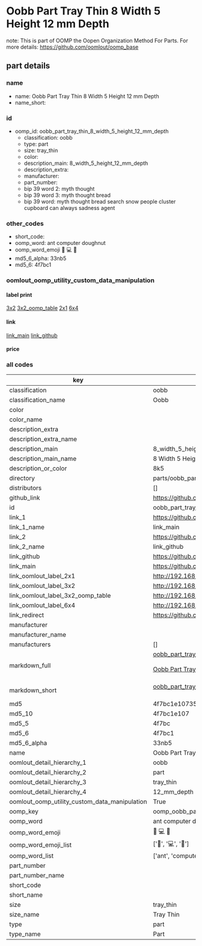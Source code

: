 # Oobb Part Tray Thin 8 Width 5 Height 12 mm Depth  

note: This is part of OOMP the Oopen Organization Method For Parts. For more details: https://github.com/oomlout/oomp_base

##  part details
  







### name
* name: Oobb Part Tray Thin 8 Width 5 Height 12 mm Depth
* name_short: 
### id
* oomp_id: oobb_part_tray_thin_8_width_5_height_12_mm_depth
  * classification: oobb
  * type: part
  * size: tray_thin
  * color: 
  * description_main: 8_width_5_height_12_mm_depth
  * description_extra: 
  * manufacturer: 
  * part_number: 
  * bip 39 word 2: myth thought
  * bip 39 word 3: myth thought bread
  * bip 39 word: myth thought bread search snow people cluster cupboard can always sadness agent

### other_codes
* short_code: 
* oomp_word: ant computer doughnut
* oomp_word_emoji :ant: :computer: :doughnut:
* md5_6_alpha: 33nb5
* md5_6: 4f7bc1






### oomlout_oomp_utility_custom_data_manipulation
#### label print
[3x2](http://192.168.1.245:1112/?label=oomp%2033nb5)
[3x2_oomp_table](http://192.168.1.108:1112/?label=oomp%2033nb5)
[2x1](http://192.168.1.242:1112/?label=oomp%2033nb5)
[6x4](http://192.168.1.55:1112/?label=oomp%2033nb5)    

#### link

[link_main](https://github.com/oomlout/oomlout_oomp_version_1_messy/tree/main/parts/oobb_part_tray_thin_8_width_5_height_12_mm_depth) [link_github](https://github.com/oomlout/oomlout_oomp_version_1_messy/tree/main/parts/oobb_part_tray_thin_8_width_5_height_12_mm_depth)                             

#### price







### all codes 
| key | value |  
| --- | --- |  
| classification | oobb |  
| classification_name | Oobb |  
| color |  |  
| color_name |  |  
| description_extra |  |  
| description_extra_name |  |  
| description_main | 8_width_5_height_12_mm_depth |  
| description_main_name | 8 Width 5 Height 12 mm Depth |  
| description_or_color | 8k5 |  
| directory | parts/oobb_part_tray_thin_8_width_5_height_12_mm_depth |  
| distributors | [] |  
| github_link | https://github.com/oomlout/oomlout_oomp_part_src/tree/main/parts/oobb_part_tray_thin_8_width_5_height_12_mm_depth |  
| id | oobb_part_tray_thin_8_width_5_height_12_mm_depth |  
| link_1 | https://github.com/oomlout/oomlout_oomp_version_1_messy/tree/main/parts/oobb_part_tray_thin_8_width_5_height_12_mm_depth |  
| link_1_name | link_main |  
| link_2 | https://github.com/oomlout/oomlout_oomp_version_1_messy/tree/main/parts/oobb_part_tray_thin_8_width_5_height_12_mm_depth |  
| link_2_name | link_github |  
| link_github | https://github.com/oomlout/oomlout_oomp_version_1_messy/tree/main/parts/oobb_part_tray_thin_8_width_5_height_12_mm_depth |  
| link_main | https://github.com/oomlout/oomlout_oomp_version_1_messy/tree/main/parts/oobb_part_tray_thin_8_width_5_height_12_mm_depth |  
| link_oomlout_label_2x1 | http://192.168.1.242:1112/?label=oomp%2033nb5 |  
| link_oomlout_label_3x2 | http://192.168.1.245:1112/?label=oomp%2033nb5 |  
| link_oomlout_label_3x2_oomp_table | http://192.168.1.108:1112/?label=oomp%2033nb5 |  
| link_oomlout_label_6x4 | http://192.168.1.55:1112/?label=oomp%2033nb5 |  
| link_redirect | https://github.com/oomlout/oomlout_oomp_version_1_messy/tree/main/parts/oobb_part_tray_thin_8_width_5_height_12_mm_depth |  
| manufacturer |  |  
| manufacturer_name |  |  
| manufacturers | [] |  
| markdown_full | [oobb_part_tray_thin_8_width_5_height_12_mm_depth](none)<br>[](none)<br>[Oobb Part Tray Thin 8 Width 5 Height 12 Mm Depth](none)<br><br> |  
| markdown_short | [oobb_part_tray_thin_8_width_5_height_12_mm_depth](none)<br><br> |  
| md5 | 4f7bc1e10735c58e8b66cc2036f83c94 |  
| md5_10 | 4f7bc1e107 |  
| md5_5 | 4f7bc |  
| md5_6 | 4f7bc1 |  
| md5_6_alpha | 33nb5 |  
| name | Oobb Part Tray Thin 8 Width 5 Height 12 mm Depth |  
| oomlout_detail_hierarchy_1 | oobb |  
| oomlout_detail_hierarchy_2 | part |  
| oomlout_detail_hierarchy_3 | tray_thin |  
| oomlout_detail_hierarchy_4 | 12_mm_depth |  
| oomlout_oomp_utility_custom_data_manipulation | True |  
| oomp_key | oomp_oobb_part_tray_thin_8_width_5_height_12_mm_depth |  
| oomp_word | ant computer doughnut |  
| oomp_word_emoji | :ant: :computer: :doughnut: |  
| oomp_word_emoji_list | [':ant:', ':computer:', ':doughnut:'] |  
| oomp_word_list | ['ant', 'computer', 'doughnut'] |  
| part_number |  |  
| part_number_name |  |  
| short_code |  |  
| short_name |  |  
| size | tray_thin |  
| size_name | Tray Thin |  
| type | part |  
| type_name | Part |  
